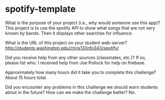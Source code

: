 # spotify-template

What is the purpose of your project (i.e., why would someone use this app)?
This project is to use the spotify API to show what songs that are not very known by bands. Then it displays other searches for influence.

What is the URL of this project on your student web-server?
http://students.washington.edu/chris13/info343/spotify/

Did you receive help from any other sources (classmates, etc.)? If so, please list who.
I received help from Joe Pollock for help on firebase.

Approximately how many hours did it take you to complete this challenge?
About 15 hours total.

Did you encounter any problems in this challenge we should warn students about in the future? How can we make the
challenge better?
No.
